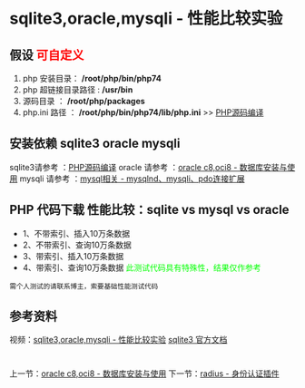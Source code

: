 # sqlite3,oracle,mysqli - 性能比较实验

## 假设 <font color="#FF0000">可自定义</font>
1. php 安装目录： **/root/php/bin/php74**
2. php 超链接目录路径 : **/usr/bin**
3. 源码目录 ： **/root/php/packages**
4. php.ini 路径 ： **/root/php/bin/php74/lib/php.ini** >> [PHP源码编译](http://www.19src.com/5.html)


## 安装依赖 sqlite3  oracle  mysqli
sqlite3请参考 ：[PHP源码编译](http://www.19src.com/5.html)
oracle 请参考 ：[oracle c8,oci8 - 数据库安装与使用](http://www.19src.com/31.html)
mysqli 请参考 ：[mysql相关 - mysqlnd、mysqli、pdo连接扩展](http://www.19src.com/20.html)


## PHP 代码下载 性能比较：sqlite vs mysql vs oracle
- 1、不带索引、插入10万条数据
- 2、不带索引、查询10万条数据
- 3、带索引、插入10万条数据
- 4、带索引、查询10万条数据
<font color="#00ff00">此测试代码具有特殊性，结果仅作参考</font>
```
需个人测试的请联系博主，索要基础性能测试代码
```

## 参考资料
视频：[sqlite3,oracle,mysqli - 性能比较实验](https://study.163.com/course/introduction.htm?courseId=1211778804&share=2&shareId=480000002265446#/courseDetail?tab=1 "sqlite3,oracle,mysqli - 性能比较实验")
[sqlite3 官方文档](https://www.php.net/manual/zh/book.sqlite3.php)


#
上一节：[oracle c8,oci8 - 数据库安装与使用](http://www.19src.com/31.html)
下一节：[radius - 身份认证插件](http://www.19src.com/33.html)